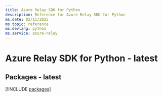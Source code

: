 ```yaml
---
title: Azure Relay SDK for Python
description: Reference for Azure Relay SDK for Python
ms.date: 02/11/2025
ms.topic: reference
ms.devlang: python
ms.service: azure-relay
---
```

# Azure Relay SDK for Python - latest
## Packages - latest
[!INCLUDE [packages](relay-index.md)]